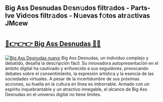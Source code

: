 ## Big Ass Desnudas D𝚎sn𝚞dos filtr𝚊dos - Parts-lve Vid𝚎os filtr𝚊dos - N𝚞evas f𝚘tos atr𝚊ctivas JMcew

# <h2><a href="http://mbboqgh.tromn.icu/?c=Big+Ass+Desnudas">🔗👉👉👉 Big Ass Desnudas 🔗🔗</a></h2>

[![Big Ass Desnudas nuevo](https://i.imgur.com/pEAQMta.gif)](http://mbboqgh.tromn.icu/?c=Big+Ass+Desnudas)
Big Ass Desnudas, un individuo complejo y debatido, desafía la descripción fácil. Su innovadora autopresentación en el ámbito digital ha cautivado y enfurecido a sus seguidores, provocando debates sobre el consentimiento, la expresión artística y la esencia de las sociedades virtuales. A pesar de la incertidumbre de sus próximas acciones, su huella en la cultura en línea es imborrable. Armado con un espíritu inquebrantable y un atractivo innegable, el alcance de Big Ass Desnudas en el universo digital no tiene límites.
